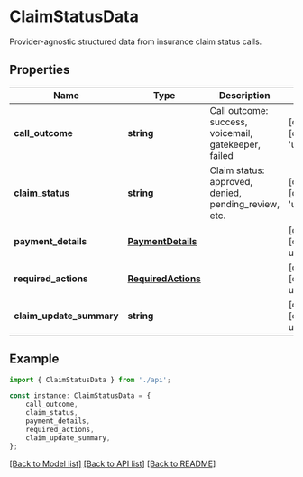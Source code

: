 # ClaimStatusData

Provider-agnostic structured data from insurance claim status calls.

## Properties

Name | Type | Description | Notes
------------ | ------------- | ------------- | -------------
**call_outcome** | **string** | Call outcome: success, voicemail, gatekeeper, failed | [optional] [default to 'unknown']
**claim_status** | **string** | Claim status: approved, denied, pending_review, etc. | [optional] [default to 'unknown']
**payment_details** | [**PaymentDetails**](PaymentDetails.md) |  | [optional] [default to undefined]
**required_actions** | [**RequiredActions**](RequiredActions.md) |  | [optional] [default to undefined]
**claim_update_summary** | **string** |  | [optional] [default to undefined]

## Example

```typescript
import { ClaimStatusData } from './api';

const instance: ClaimStatusData = {
    call_outcome,
    claim_status,
    payment_details,
    required_actions,
    claim_update_summary,
};
```

[[Back to Model list]](../README.md#documentation-for-models) [[Back to API list]](../README.md#documentation-for-api-endpoints) [[Back to README]](../README.md)
